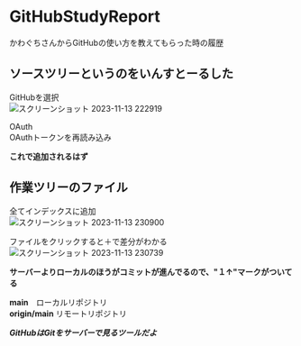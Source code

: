 # GitHubStudyReport
かわぐちさんからGitHubの使い方を教えてもらった時の履歴

## ソースツリーというのをいんすとーるした

GitHubを選択  
![スクリーンショット 2023-11-13 222919](https://github.com/oooooamaterasu/oooooamaterasu.github.io/assets/48783802/3d2153fc-6eea-410a-83ad-a5fc4fcb3ec9)

OAuth  
OAuthトークンを再読み込み  

  
**これで追加されるはず**  

## 作業ツリーのファイル  

全てインデックスに追加  
 ![スクリーンショット 2023-11-13 230900](https://github.com/oooooamaterasu/oooooamaterasu.github.io/assets/48783802/09f2c2e0-a501-449a-b8e4-8935567f2b67)

ファイルをクリックすると＋で差分がわかる  
![スクリーンショット 2023-11-13 230739](https://github.com/oooooamaterasu/oooooamaterasu.github.io/assets/48783802/8b63beea-992f-4931-a40e-cdd82764557e)

**サーバーよりローカルのほうがコミットが進んでるので、"１↑"マークがついてる**  

**main**　ローカルリポジトリ  
**origin/main** リモートリポジトリ  

***GitHubはGitをサーバーで見るツールだよ***
